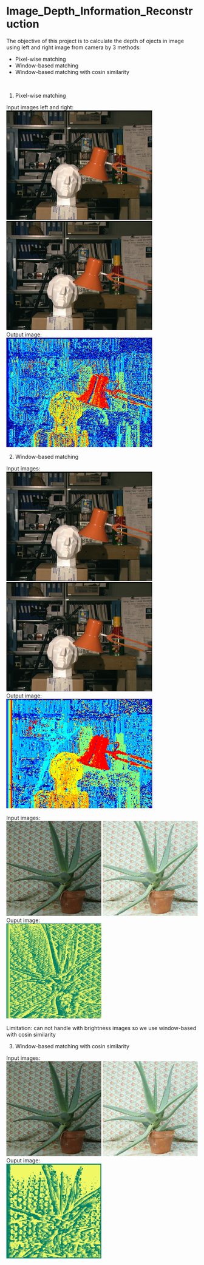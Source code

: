 # Image_Depth_Information_Reconstruction

The objective of this project is to calculate the depth of ojects in image using left and right image from camera by 3 methods:
- Pixel-wise matching
- Window-based matching
- Window-based matching with cosin similarity
<br />

1. Pixel-wise matching <br />

Input images left and right: <br />
<img src ="tsukuba/left.png">  <img src ="tsukuba/right.png"><br />
Output image: <br />
<img src="pixel_wise.png"> <br />

2. Window-based matching <br />

Input images: <br />
<img src ="tsukuba/left.png">  <img src ="tsukuba/right.png"> <br />
Output image: <br />
<img src ="window_based.png"> <br />

Input images: <br />
<img src ="Aloe/Aloe_left_1.png" width="250" height="250"> <img src ="Aloe/Aloe_right_2.png" width="250" height="250"> <br />
Ouput image: <br />
<img src ="window_based_false.png" width="250" height="250"> <br />

Limitation: can not handle with brightness images so we use window-based with cosin similarity <br />

3. Window-based matching with cosin similarity <br />

Input images: <br />
<img src ="Aloe/Aloe_left_1.png" width="250" height="250"> <img src ="Aloe/Aloe_right_2.png" width="250" height="250"> <br />
Ouput image: <br />
<img src ="window_based_cos_similarity.png" width="250" height="250"> <br />
